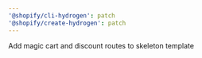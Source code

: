 ```yaml
---
'@shopify/cli-hydrogen': patch
'@shopify/create-hydrogen': patch
---
```


Add magic cart and discount routes to skeleton template
